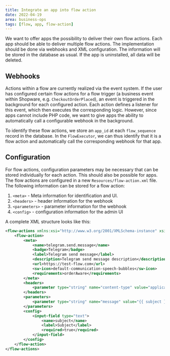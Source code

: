 ```yaml
---
title: Integrate an app into flow action
date: 2022-04-19
area: business-ops
tags: [flow, app, flow-action]
--- 
```


We want to offer apps the possibility to deliver their own flow actions. Each app should be able to deliver multiple flow actions. The implementation should be done via webhooks and XML configuration. The information will be stored in the database as usual. If the app is uninstalled, all data will be deleted.

## Webhooks
Actions within a flow are currently realized via the event system. If the user has configured certain flow actions for a flow trigger (a business event within Shopware, e.g. `CheckoutOrderPlaced`), an event is triggered in the background for each configured action. Each action defines a listener for this event, which then executes the corresponding logic. However, since apps cannot include PHP code, we want to give apps the ability to automatically call a configurable webhook in the background.

To identify these flow actions, we store an `app_id` at each `flow_sequence` record in the database. In the `FlowExecutor`, we can thus identify that it is a flow action and automatically call the corresponding webhook for that app.

## Configuration
For flow actions, configuration parameters may be necessary that can be stored individually for each action. This should also be possible for apps. The flow actions are configured in a new `Resources/flow-action.xml` file. The following information can be stored for a flow action:
1) `<meta>` - Meta information for identification and UI.
2) `<headers>` - header information for the webhook
3) `<parameters>` - parameter information for the webhook
4) `<config>` - configuration information for the admin UI

A complete XML structure looks like this:
```xml
<flow-actions xmlns:xsi="http://www.w3.org/2001/XMLSchema-instance" xsi:noNamespaceSchemaLocation="https://test-flow.com/flow-action-1.0.xsd">
    <flow-action>
        <meta>
            <name>telegram.send.message</name>
            <badge>Telegram</badge>
            <label>Telegram send message</label>
            <description>Telegram send message description</description>
            <url>https://test-flow.com</url>
            <sw-icon>default-communication-speech-bubbles</sw-icon>
            <requirements>orderAware</requirements>
        </meta>
        <headers>
            <parameter type="string" name="content-type" value="application/json"/>
        </headers>
        <parameters>
            <parameter type="string" name="message" value="{{ subject }} \n {{ customer.lastName }} some text here"/>
        </parameters>
        <config>
            <input-field type="text">
                <name>subject</name>
                <label>Subject</label>
                <required>true</required>
            </input-field>
        </config>
    </flow-action>
</flow-actions>
```


